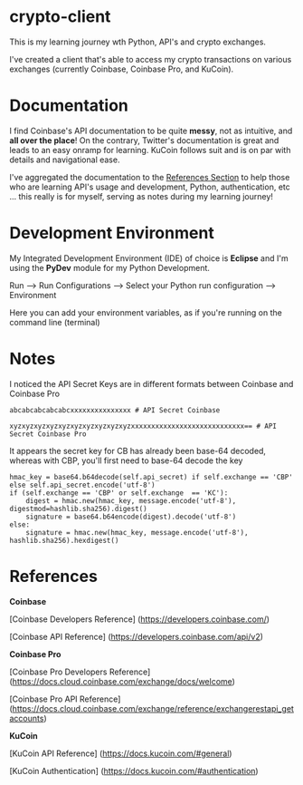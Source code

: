 # crypto-client

This is my learning journey wth Python, API's and crypto exchanges.

I've created a client that's able to access my crypto transactions on various exchanges (currently Coinbase, Coinbase Pro, and KuCoin).  

# Documentation

I find Coinbase's API documentation to be quite **messy**, not as intuitive, and **all over the place**! On the contrary, Twitter's documentation is great and leads to an easy onramp for learning. KuCoin follows suit and is on par with details and navigational ease.

I've aggregated the documentation to the [References Section](#references) to help those who are learning API's usage and development, Python, authentication, etc ... this really is for myself, serving as notes during my learning journey!

# Development Environment

My Integrated Development Environment (IDE) of choice is **Eclipse** and I'm using the **PyDev** module for my Python Development.

Run --> Run Configurations --> Select your Python run configuration --> Environment 

Here you can add your environment variables, as if you're running on the command line (terminal)

# Notes

I noticed the API Secret Keys are in different formats between Coinbase and Coinbase Pro

```
abcabcabcabcabcxxxxxxxxxxxxxxx # API Secret Coinbase
```
```
xyzxyzxyzxyzxyzxyzxyzxyzxyzxyzxxxxxxxxxxxxxxxxxxxxxxxxxxxx== # API Secret Coinbase Pro
```

It appears the secret key for CB has already been base-64 decoded, whereas with CBP, you'll first need to base-64 decode the key

```
hmac_key = base64.b64decode(self.api_secret) if self.exchange == 'CBP' else self.api_secret.encode('utf-8')
if (self.exchange == 'CBP' or self.exchange  == 'KC'):
	digest = hmac.new(hmac_key, message.encode('utf-8'), digestmod=hashlib.sha256).digest()
	signature = base64.b64encode(digest).decode('utf-8')
else:
	signature = hmac.new(hmac_key, message.encode('utf-8'), hashlib.sha256).hexdigest()
```

# References

**Coinbase**

[Coinbase Developers Reference] (https://developers.coinbase.com/)

[Coinbase API Reference] (https://developers.coinbase.com/api/v2)

**Coinbase Pro**

[Coinbase Pro Developers Reference] (https://docs.cloud.coinbase.com/exchange/docs/welcome)

[Coinbase Pro API Reference] (https://docs.cloud.coinbase.com/exchange/reference/exchangerestapi_getaccounts)

**KuCoin**

[KuCoin API Reference] (https://docs.kucoin.com/#general)

[KuCoin Authentication] (https://docs.kucoin.com/#authentication)
